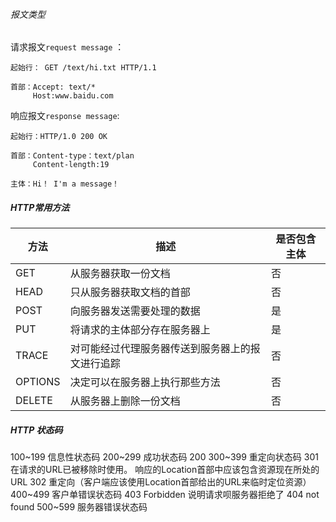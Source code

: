 ###### 报文类型
请求报文`request message` ：

    起始行： GET /text/hi.txt HTTP/1.1

    首部：Accept: text/*
         Host:www.baidu.com

响应报文`response message`:

    起始行：HTTP/1.0 200 OK

    首部：Content-type：text/plan
         Content-length:19

    主体：Hi！ I'm a message！


##### HTTP常用方法
|方法|描述|是否包含主体|
|-|-|-|
|GET|从服务器获取一份文档|否|
|HEAD|只从服务器获取文档的首部|否|
|POST|向服务器发送需要处理的数据|是|
|PUT|将请求的主体部分存在服务器上|是|
|TRACE|对可能经过代理服务器传送到服务器上的报文进行追踪|否|
|OPTIONS|决定可以在服务器上执行那些方法|否|
|DELETE|从服务器上删除一份文档|否|


##### HTTP 状态码

 100~199 信息性状态码
 200~299 成功状态码  200
 300~399 重定向状态码
 301 在请求的URL已被移除时使用。 响应的Location首部中应该包含资源现在所处的URL
 302 重定向（客户端应该使用Location首部给出的URL来临时定位资源）
 400~499 客户单错误状态码
 403  Forbidden 说明请求呗服务器拒绝了
 404  not found
 500~599 服务器错误状态码





